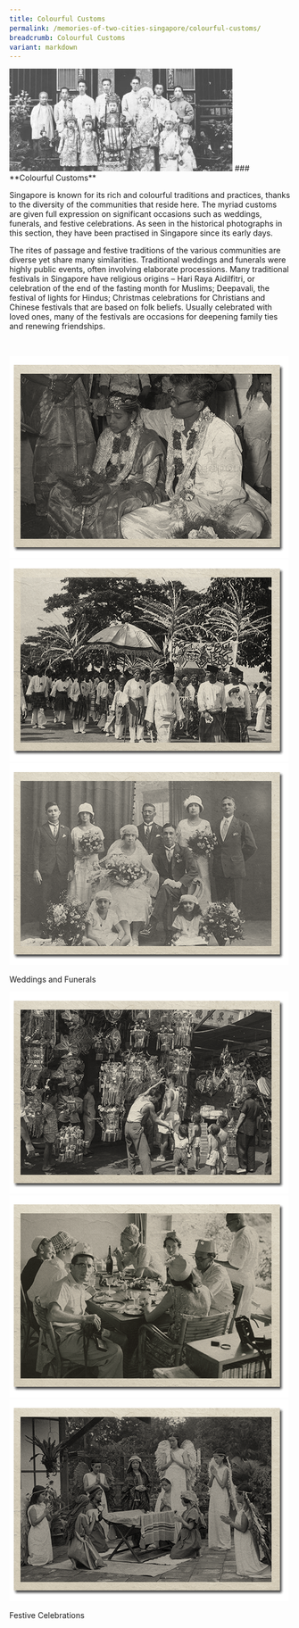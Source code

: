 ```yaml
---
title: Colourful Customs
permalink: /memories-of-two-cities-singapore/colourful-customs/
breadcrumb: Colourful Customs
variant: markdown
---
```

<img alt="Peranakan wedding, 1925" src="/images/colourful-customs/colourful-customs-banner_400w.jpg">
### **Colourful Customs**

Singapore is known for its rich and colourful traditions and practices, thanks to the diversity of the communities that reside here. The myriad customs are given full expression on significant occasions such as weddings, funerals, and festive celebrations. As seen in the historical photographs in this section, they have been practised in Singapore since its early days.  

The rites of passage and festive traditions of the various communities are diverse yet share many similarities. Traditional weddings and funerals were highly public events, often involving elaborate processions. Many traditional festivals in Singapore have religious origins – Hari Raya Aidilfitri, or celebration of the end of the fasting month for Muslims; Deepavali, the festival of lights for Hindus; Christmas celebrations for Christians and Chinese festivals that are based on folk beliefs. Usually celebrated with loved ones, many of the festivals are occasions for deepening family ties and renewing friendships.  

<p>&nbsp;</p>

<div class="category-stacked-area">
  
<div class="photo-stacked-wrap">
  <div class="photos">
    <img class="photo-lv-1" src="/images/colourful-customs/wedding-photo-stack-1.png" height="362" width="500" alt="Indian wedding at a Hindu temple, 1961">
    <img class="photo-lv-2" src="/images/colourful-customs/wedding-photo-stack-2.png" height="362" width="500" alt="Malay wedding procession, 1930s">
    <img class="photo-lv-3" src="/images/colourful-customs/wedding-photo-stack-3.png" height="362" width="500" alt="Eurasian wedding studio portrait, 1920s">
  </div>
  <p>Weddings and Funerals</p>
  <a class="cover" href="/memories-of-two-cities-singapore/colourful-customs/weddings-and-funerals/" aria-label="Read more about Weddings and Funerals"></a>
</div> 
  
<div class="photo-stacked-wrap">
  <div class="photos">
    <img class="photo-lv-1" src="/images/colourful-customs/festive-photo-stack-1.png" height="362" width="500" alt="Stall selling lanterns for the Mid-Autumn Festival, 1954">
    <img class="photo-lv-2" src="/images/colourful-customs/festive-photo-stack-2.png" height="362" width="500" alt="Christmas meal of expatriates, 1953">
    <img class="photo-lv-3" src="/images/colourful-customs/festive-photo-stack-3.png" height="362" width="500" alt="Nativity play, 1930s">
  </div>
  <p>Festive Celebrations</p>
  <a class="cover" href="/memories-of-two-cities-singapore/colourful-customs/festive-celebrations/" aria-label="Read more about Festive Celebrations"></a>
</div>

</div>